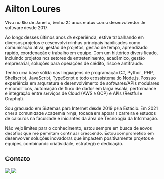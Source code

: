 # Ailton Loures

Vivo no Rio de Janeiro, tenho 25 anos e atuo como desenvolvedor de software desde 2017. 

Ao longo desses últimos anos de experiência, estive trabalhando em diversos projetos e desenvolvi minhas principais habilidades como comunicação ativa, gestão de projetos, gestão de tempo, aprendizado rápido, coordenação e trabalho em equipe. Com um histórico diversificado, incluindo projetos nos setores de entretenimento, acadêmico, gestão empresarial, soluções para operações de crédito, risco e antifraude.

Tenho uma base sólida nas linguagens de programação C#, Python, PHP, Shellscript, JavaScript, TypeScript e todo ecossistema do Node.js. Possuo experiência em arquitetura e desenvolvimento de softwares/APIs modulares e monoliticos, automação de fluxo de dados em larga escala, performance e integração entre serviços de Cloud (AWS e GCP) e APIs (Restful e Graphql).

Sou graduado em Sistemas para Internet desde 2019 pela Estácio. Em 2021 criei a comunidade Academia Ninja, focada em apoiar a carreira e estudos de calouros na faculdade e iniciantes da área de Tecnologia da Informação.

Não vejo limites para o conhecimento, estou sempre em busca de novos desafios que me permitam continuar crescendo. Estou comprometido em desenvolver soluções inovadoras que impactem positivamente projetos e equipes, combinando criatividade, estratégia e dedicação.

## Contato
<div>  
  <a href="https://www.linkedin.com/in/ailton-loures" target="_blank">
    <img src="https://img.shields.io/badge/-LinkedIn-%230077B5?style=for-the-badge&logo=linkedin&logoColor=white">
  </a>
  
  <a href="https://api.whatsapp.com/send?phone=5521991058318" target="_blank">
     <img src="https://img.shields.io/badge/WhatsApp-25D366?style=for-the-badge&logo=whatsapp&logoColor=white"
  </a>
</div>

